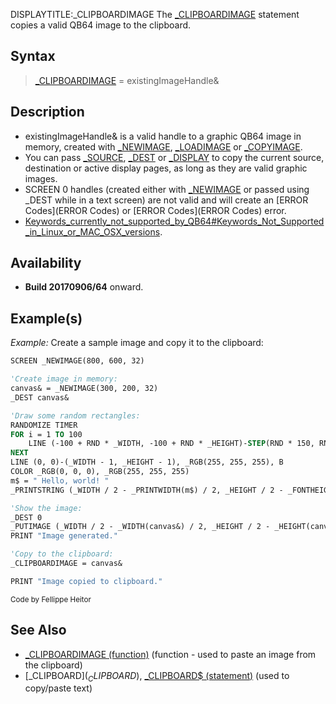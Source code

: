 DISPLAYTITLE:_CLIPBOARDIMAGE
The [_CLIPBOARDIMAGE](_CLIPBOARDIMAGE) statement copies a valid QB64 image to the clipboard.


## Syntax

>  [_CLIPBOARDIMAGE](_CLIPBOARDIMAGE) = existingImageHandle&


## Description

* existingImageHandle& is a valid handle to a graphic QB64 image in memory, created with [_NEWIMAGE](_NEWIMAGE), [_LOADIMAGE](_LOADIMAGE) or [_COPYIMAGE](_COPYIMAGE).
* You can pass [_SOURCE](_SOURCE), [_DEST](_DEST) or [_DISPLAY](_DISPLAY) to copy the current source, destination or active display pages, as long as they are valid graphic images.
* SCREEN 0 handles (created either with [_NEWIMAGE](_NEWIMAGE) or passed using _DEST while in a text screen) are not valid and will create an [ERROR Codes](ERROR Codes) or [ERROR Codes](ERROR Codes) error.
* [Keywords_currently_not_supported_by_QB64#Keywords_Not_Supported_in_Linux_or_MAC_OSX_versions](Keywords_currently_not_supported_by_QB64#Keywords_Not_Supported_in_Linux_or_MAC_OSX_versions).


## Availability

* **Build 20170906/64** onward.


## Example(s)

*Example:* Create a sample image and copy it to the clipboard:

```vb
SCREEN _NEWIMAGE(800, 600, 32)

'Create image in memory:
canvas& = _NEWIMAGE(300, 200, 32)
_DEST canvas&

'Draw some random rectangles:
RANDOMIZE TIMER
FOR i = 1 TO 100
    LINE (-100 + RND * _WIDTH, -100 + RND * _HEIGHT)-STEP(RND * 150, RND * 150), _RGB(RND * 255, RND * 255, RND * 255), BF
NEXT
LINE (0, 0)-(_WIDTH - 1, _HEIGHT - 1), _RGB(255, 255, 255), B
COLOR _RGB(0, 0, 0), _RGB(255, 255, 255)
m$ = " Hello, world! "
_PRINTSTRING (_WIDTH / 2 - _PRINTWIDTH(m$) / 2, _HEIGHT / 2 - _FONTHEIGHT / 2), m$

'Show the image:
_DEST 0
_PUTIMAGE (_WIDTH / 2 - _WIDTH(canvas&) / 2, _HEIGHT / 2 - _HEIGHT(canvas&) / 2), canvas&
PRINT "Image generated."

'Copy to the clipboard:
_CLIPBOARDIMAGE = canvas&

PRINT "Image copied to clipboard."

```
<sub>Code by Fellippe Heitor</sub>


## See Also

* [_CLIPBOARDIMAGE (function)](_CLIPBOARDIMAGE (function)) (function - used to paste an image from the clipboard)
* [_CLIPBOARD$](_CLIPBOARD$), [_CLIPBOARD$ (statement)](_CLIPBOARD$ (statement)) (used to copy/paste text)




